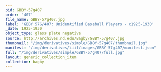 ```yaml
---
pid: GBBY-57g407
order: '407'
file_name: GBBY-57g407.jpg
label: 'GBBY 57G/407: Unidentified Baseball Players - c1925-1930'
_date: 1925-1930
object_type: glass plate negative
source: http://archives.nd.edu/Bagby/GBBY-57g407.jpg
thumbnail: "/img/derivatives/simple/GBBY-57g407/thumbnail.jpg"
manifest: "/img/derivatives/iiif/images/GBBY-57g407/manifest.json"
full: "/img/derivatives/simple/GBBY-57g407/full.jpg"
layout: generic_collection_item
collection: bagby
---
```

